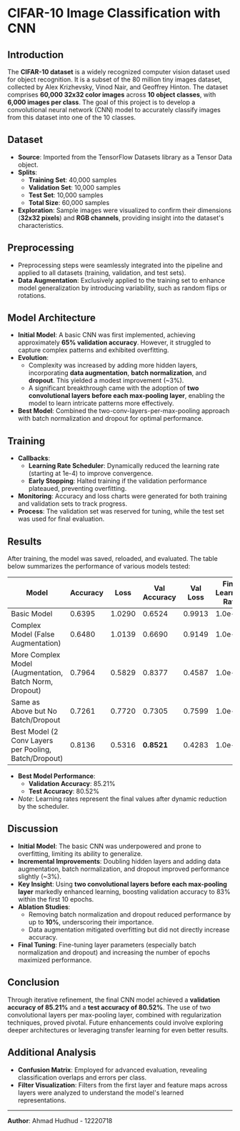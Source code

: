# CIFAR-10 Image Classification with CNN

## Introduction
The **CIFAR-10 dataset** is a widely recognized computer vision dataset used for object recognition. It is a subset of the 80 million tiny images dataset, collected by Alex Krizhevsky, Vinod Nair, and Geoffrey Hinton. The dataset comprises **60,000 32x32 color images** across **10 object classes**, with **6,000 images per class**. The goal of this project is to develop a convolutional neural network (CNN) model to accurately classify images from this dataset into one of the 10 classes.

## Dataset
- **Source**: Imported from the TensorFlow Datasets library as a Tensor Data object.
- **Splits**:
  - **Training Set**: 40,000 samples
  - **Validation Set**: 10,000 samples
  - **Test Set**: 10,000 samples
  - **Total Size**: 60,000 samples
- **Exploration**: Sample images were visualized to confirm their dimensions (**32x32 pixels**) and **RGB channels**, providing insight into the dataset's characteristics.

## Preprocessing
- Preprocessing steps were seamlessly integrated into the pipeline and applied to all datasets (training, validation, and test sets).
- **Data Augmentation**: Exclusively applied to the training set to enhance model generalization by introducing variability, such as random flips or rotations.

## Model Architecture
- **Initial Model**: A basic CNN was first implemented, achieving approximately **65% validation accuracy**. However, it struggled to capture complex patterns and exhibited overfitting.
- **Evolution**:
  - Complexity was increased by adding more hidden layers, incorporating **data augmentation**, **batch normalization**, and **dropout**. This yielded a modest improvement (~3%).
  - A significant breakthrough came with the adoption of **two convolutional layers before each max-pooling layer**, enabling the model to learn intricate patterns more effectively.
- **Best Model**: Combined the two-conv-layers-per-max-pooling approach with batch normalization and dropout for optimal performance.

## Training
- **Callbacks**:
  - **Learning Rate Scheduler**: Dynamically reduced the learning rate (starting at 1e-4) to improve convergence.
  - **Early Stopping**: Halted training if the validation performance plateaued, preventing overfitting.
- **Monitoring**: Accuracy and loss charts were generated for both training and validation sets to track progress.
- **Process**: The validation set was reserved for tuning, while the test set was used for final evaluation.

## Results
After training, the model was saved, reloaded, and evaluated. The table below summarizes the performance of various models tested:

| Model                                              | Accuracy | Loss   | Val Accuracy | Val Loss | Final Learning Rate |
|----------------------------------------------------|----------|--------|--------------|----------|---------------------|
| Basic Model                                        | 0.6395   | 1.0290 | 0.6524       | 0.9913   | 1.0e-04             |
| Complex Model (False Augmentation)                 | 0.6480   | 1.0139 | 0.6690       | 0.9149   | 1.0e-07             |
| More Complex Model (Augmentation, Batch Norm, Dropout) | 0.7964   | 0.5829 | 0.8377       | 0.4587   | 1.0e-08             |
| Same as Above but No Batch/Dropout                 | 0.7261   | 0.7720 | 0.7305       | 0.7599   | 1.0e-10             |
| Best Model (2 Conv Layers per Pooling, Batch/Dropout) | 0.8136   | 0.5316 | **0.8521**   | 0.4283   | 1.0e-07             |

- **Best Model Performance**:
  - **Validation Accuracy**: 85.21%
  - **Test Accuracy**: 80.52%
- *Note*: Learning rates represent the final values after dynamic reduction by the scheduler.

## Discussion
- **Initial Model**: The basic CNN was underpowered and prone to overfitting, limiting its ability to generalize.
- **Incremental Improvements**: Doubling hidden layers and adding data augmentation, batch normalization, and dropout improved performance slightly (~3%).
- **Key Insight**: Using **two convolutional layers before each max-pooling layer** markedly enhanced learning, boosting validation accuracy to 83% within the first 10 epochs.
- **Ablation Studies**:
  - Removing batch normalization and dropout reduced performance by up to **10%**, underscoring their importance.
  - Data augmentation mitigated overfitting but did not directly increase accuracy.
- **Final Tuning**: Fine-tuning layer parameters (especially batch normalization and dropout) and increasing the number of epochs maximized performance.

## Conclusion
Through iterative refinement, the final CNN model achieved a **validation accuracy of 85.21%** and a **test accuracy of 80.52%**. The use of two convolutional layers per max-pooling layer, combined with regularization techniques, proved pivotal. Future enhancements could involve exploring deeper architectures or leveraging transfer learning for even better results.

## Additional Analysis
- **Confusion Matrix**: Employed for advanced evaluation, revealing classification overlaps and errors per class.
- **Filter Visualization**: Filters from the first layer and feature maps across layers were analyzed to understand the model's learned representations.

---

**Author**: Ahmad Hudhud - 12220718
